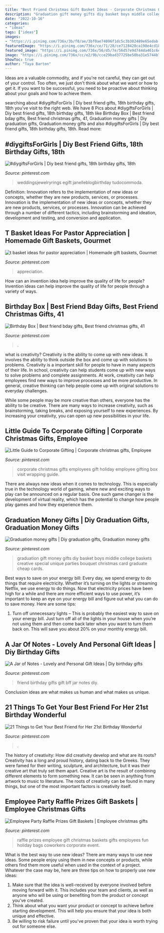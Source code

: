 ```yaml
---
title: "Best Friend Christmas Gift Basket Ideas - Corporate Christmas Gifts Employees Gift Holiday Employee Gifting Box Visit Wrapping Guide"
description: "Graduation gift money gifts diy basket boys middle college baskets creative special unique parties bouquet christmas card graduate cheap cards"
date: "2022-10-16"
categories:
- "ideas"
tags: ["ideas"]
images:
- "https://i.pinimg.com/736x/3b/f0/ae/3bf0ae74096f1dc5c3b302489e65edab.jpg"
featuredImage: "https://i.pinimg.com/736x/ce/71/28/ce7128428ca198e4cd18b9f54b8b867e.jpg"
featured_image: "https://i.pinimg.com/736x/56/d5/7e/56d57e9d744da461c6e27445ec7a15d0.jpg"
image: "https://i.pinimg.com/736x/cc/e2/9b/cce29bad37725be50ba31e5744b7dfd0--graduation-diy-graduation-parties.jpg"
ShowToc: true
author: "Taya Barton"
---
```



Ideas are a valuable commodity, and if you're not careful, they can get out of your control. Too often, we just don't think about what we want or how to get it. If you want to be successful, you need to be proactive about thinking about your goals and how to achieve them.

	

		
searching about #diygiftsForGirls | Diy best friend gifts, 18th birthday gifts, 18th you've visit to the right web. We have 8 Pics about #diygiftsForGirls | Diy best friend gifts, 18th birthday gifts, 18th like Birthday Box | Best friend bday gifts, Best friend christmas gifts, 41, Graduation money gifts | Diy graduation gifts, Graduation money gifts and also #diygiftsForGirls | Diy best friend gifts, 18th birthday gifts, 18th. Read more:
		
    
## #diygiftsForGirls | Diy Best Friend Gifts, 18th Birthday Gifts, 18th

<img loading=lazy src="https://i.pinimg.com/736x/90/b7/ad/90b7ad3a7688eee25f79890f9f9a5acc.jpg" onerror="this.onerror=null;this.src='https://tse3.mm.bing.net/th?id=OIP.lVEV2whJ0NKBQAu7_tJXIgHaJ3&amp;pid=15.1';" alt="#diygiftsForGirls | Diy best friend gifts, 18th birthday gifts, 18th">

_Source: pinterest.com_

>weddingsjewelryrings egift janelleblogbirthday tudocommoda. 

	

Definition: Innovation refers to the implementation of new ideas or concepts, whether they are new products, services, or processes.
Innovation is the implementation of new ideas or concepts, whether they are new products, services, or processes. Innovation can be achieved through a number of different tactics, including brainstorming and ideation, development and testing, and conversion and application.

    
## T Basket Ideas For Pastor Appreciation | Homemade Gift Baskets, Gourmet

<img loading=lazy src="https://i.pinimg.com/736x/3b/f0/ae/3bf0ae74096f1dc5c3b302489e65edab.jpg" onerror="this.onerror=null;this.src='https://tse2.mm.bing.net/th?id=OIP.Tael56reONg4ihtcFGou5wHaKx&amp;pid=15.1';" alt="t basket ideas for pastor appreciation | Homemade gift baskets, Gourmet">

_Source: pinterest.com_

>appreciation. 

	

How can an invention idea help improve the quality of life for people?
Invention ideas can help improve the quality of life for people through a variety of ways.

    
## Birthday Box | Best Friend Bday Gifts, Best Friend Christmas Gifts, 41

<img loading=lazy src="https://i.pinimg.com/736x/53/b9/64/53b964c047c0998dfbf92d0418e87b70.jpg" onerror="this.onerror=null;this.src='https://tse1.mm.bing.net/th?id=OIP.Ggoim6DjLHekkd36NTHcRAHaJ3&amp;pid=15.1';" alt="Birthday Box | Best friend bday gifts, Best friend christmas gifts, 41">

_Source: pinterest.com_

>. 

	

what is creativity?
Creativity is the ability to come up with new ideas. It involves the ability to think outside the box and come up with solutions to problems.
Creativity is a important skill for people to have in many aspects of their life. In school, creativity can help students come up with new ways to solve problems and complete assignments. At work, creativity can help employees find new ways to improve processes and be more productive. In general, creative thinking can help people come up with original solutions to everyday challenges.

While some people may be more creative than others, everyone has the ability to be creative. There are many ways to increase creativity, such as brainstorming, taking breaks, and exposing yourself to new experiences. By increasing your creativity, you can open up new possibilities in your life.

    
## Little Guide To Corporate Gifting | Corporate Christmas Gifts, Employee

<img loading=lazy src="https://i.pinimg.com/736x/ce/71/28/ce7128428ca198e4cd18b9f54b8b867e.jpg" onerror="this.onerror=null;this.src='https://tse1.mm.bing.net/th?id=OIP.EcZD0UMkTZXu-YqJX9AqYAHaLH&amp;pid=15.1';" alt="Little Guide to Corporate Gifting | Corporate christmas gifts, Employee">

_Source: pinterest.com_

>corporate christmas gifts employees gift holiday employee gifting box visit wrapping guide. 

	

There are always new ideas when it comes to technology. This is especially true in the technology world of gaming, where new and exciting ways to play can be announced on a regular basis. One such game changer is the development of virtual reality, which has the potential to change how people play games and how they experience them.

    
## Graduation Money Gifts | Diy Graduation Gifts, Graduation Money Gifts

<img loading=lazy src="https://i.pinimg.com/736x/cc/e2/9b/cce29bad37725be50ba31e5744b7dfd0--graduation-diy-graduation-parties.jpg" onerror="this.onerror=null;this.src='https://tse2.mm.bing.net/th?id=OIP.YfazLLdZMjImpxMp8UgkigHaJ3&amp;pid=15.1';" alt="Graduation money gifts | Diy graduation gifts, Graduation money gifts">

_Source: pinterest.com_

>graduation gift money gifts diy basket boys middle college baskets creative special unique parties bouquet christmas card graduate cheap cards. 

	

Best ways to save on your energy bill:
Every day, we spend energy to do things that require electricity. Whether it’s turning on the lights or streaming Netflix, we use energy to do things. Now that electricity prices have been high for a while and there are more efficient ways to use power, it’s important to keep an eye on your energy bill and figure out what you can do to save money. Here are some tips: 
1. Turn off unnecessary lights – This is probably the easiest way to save on your energy bill. Just turn off all of the lights in your house when you’re not using them and then come back later when you want to turn them back on. This will save you about 20% on your monthly energy bill. 

    
## A Jar Of Notes - Lovely And Personal Gift Ideas | Diy Birthday Gifts

<img loading=lazy src="https://i.pinimg.com/736x/56/d5/7e/56d57e9d744da461c6e27445ec7a15d0.jpg" onerror="this.onerror=null;this.src='https://tse3.mm.bing.net/th?id=OIP.8vpm6Mzvy_cc7dd04sreFQAAAA&amp;pid=15.1';" alt="A Jar of Notes - Lovely and Personal Gift Ideas | Diy birthday gifts">

_Source: pinterest.com_

>friend birthday gifts gift bff jar notes diy. 

	

Conclusion
ideas are what makes us human and what makes us unique.

    
## 21 Things To Get Your Best Friend For Her 21st Birthday Wonderful

<img loading=lazy src="https://i.pinimg.com/736x/4e/0b/c5/4e0bc5b147ae07858afd3cbfdc62475f.jpg" onerror="this.onerror=null;this.src='https://tse4.mm.bing.net/th?id=OIP.HymY8-jMIomgvLbWWrKKhQHaJ3&amp;pid=15.1';" alt="21 Things to Get Your Best Friend for Her 21st Birthday Wonderful">

_Source: pinterest.com_

>. 

	

The history of creativity: How did creativity develop and what are its roots?
Creativity has a long and proud history, dating back to the Greeks. They were famed for their writing, sculpture, and architecture, but it was their creative art that truly set them apart. Creative art is the result of combining different elements to form something new. It can be seen in anything from artwork to music to literature. The roots of creativity can be found in many things, but one of the most important factors is creativity itself.

    
## Employee Party Raffle Prizes Gift Baskets | Employee Christmas Gifts

<img loading=lazy src="https://i.pinimg.com/736x/64/cd/08/64cd0860cf3d3b701e939a34c8631f74--raffle-prizes-raffle-ideas.jpg" onerror="this.onerror=null;this.src='https://tse1.mm.bing.net/th?id=OIP.DR9Nav22GqJh4hKuBU_WlgHaJ3&amp;pid=15.1';" alt="Employee Party Raffle Prizes Gift Baskets | Employee christmas gifts">

_Source: pinterest.com_

>raffle prizes employee gift christmas baskets gifts employees fun holiday bags coworkers corporate event. 

	

What is the best way to use new ideas?
There are many ways to use new ideas. Some people enjoy using them in new concepts or products, while others find them more useful when used in the context of a project. Whatever the case may be, here are three tips on how to properly use new ideas:
1. Make sure that the idea is well-received by everyone involved before moving forward with it. This includes your team and clients, as well as anyone who will be using or benefiting from the product or concept you've created.
2. Think about what you want your product or concept to achieve before starting development. This will help you ensure that your idea is both unique and effective.
3. Be willing to risk failure until you've proven that your idea is worth trying out for someone else.

